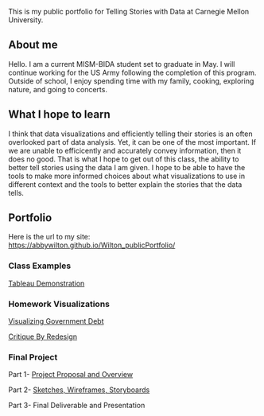 This is my public portfolio for Telling Stories with Data at Carnegie Mellon University. 

## About me
Hello. I am a current MISM-BIDA student set to graduate in May. I will continue working for the US Army following the completion of this program. Outside of school, I enjoy spending time with my family, cooking, exploring nature, and going to concerts.

## What I hope to learn 
I think that data visualizations and efficiently telling their stories is an often overlooked part of data analysis. Yet, it can be one of the most important. If we are unable to efficicently and accurately convey information, then it does no good. That is what I hope to get out of this class, the ability to better tell stories using the data I am given. I hope to be able to have the tools to make more informed choices about what visualizations to use in different context and the tools to better explain the stories that the data tells.

## Portfolio
Here is the url to my site: https://abbywilton.github.io/Wilton_publicPortfolio/

### Class Examples
[Tableau Demonstration](/tableauDemo.md)

### Homework Visualizations
[Visualizing Government Debt](/visualizingGovernmentDebt.md)

[Critique By Redesign](/redesignAssignment.md)

### Final Project
Part 1- [Project Proposal and Overview](/finalProjectP1.md)

Part 2- [Sketches, Wireframes, Storyboards](/finalProjectP2.md)

Part 3- Final Deliverable and Presentation
